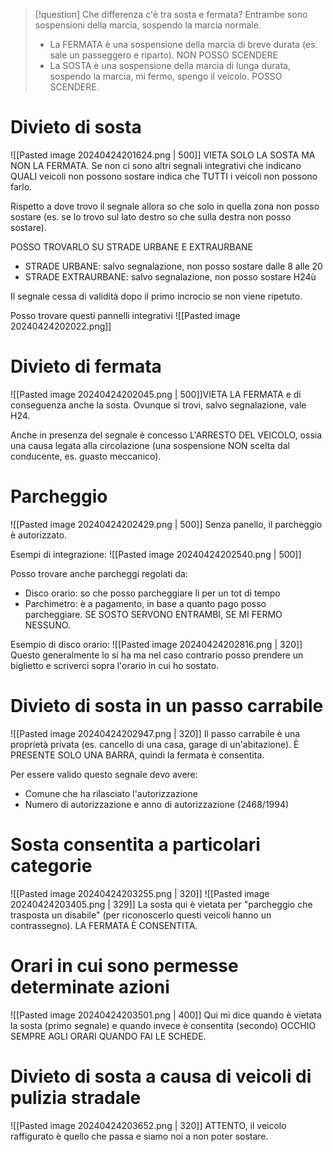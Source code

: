 >[!question] Che differenza c'è tra sosta e fermata?
>Entrambe sono sospensioni della marcia, sospendo la marcia normale.
>- La FERMATA è una sospensione della marcia di breve durata (es. sale un passeggero e riparto). NON POSSO SCENDERE
>- La SOSTA è una sospensione della marcia di lunga durata, sospendo la marcia, mi fermo, spengo il veicolo. POSSO SCENDERE.

# Divieto di sosta
![[Pasted image 20240424201624.png | 500]]
VIETA SOLO LA SOSTA MA NON LA FERMATA.
Se non ci sono altri segnali integrativi che indicano QUALI veicoli non possono sostare indica che TUTTI i veicoli non possono farlo.

Rispetto a dove trovo il segnale allora so che solo in quella zona non posso sostare (es. se lo trovo sul lato destro so che sulla destra non posso sostare).

POSSO TROVARLO SU STRADE URBANE E EXTRAURBANE
- STRADE URBANE: salvo segnalazione, non posso sostare dalle 8 alle 20
- STRADE EXTRAURBANE: salvo segnalazione, non posso sostare H24ù

Il segnale cessa di validità dopo il primo incrocio se non viene ripetuto.

Posso trovare questi pannelli integrativi
![[Pasted image 20240424202022.png]]


# Divieto di fermata
![[Pasted image 20240424202045.png | 500]]VIETA LA FERMATA e di conseguenza anche la sosta.
Ovunque si trovi, salvo segnalazione, vale H24.

Anche in presenza del segnale è concesso L'ARRESTO DEL VEICOLO, ossia una causa legata alla circolazione (una sospensione NON scelta dal conducente, es. guasto meccanico).


# Parcheggio
![[Pasted image 20240424202429.png | 500]]
Senza panello, il parcheggio è autorizzato.

Esempi di integrazione:
![[Pasted image 20240424202540.png | 500]]

Posso trovare anche parcheggi regolati da:
- Disco orario: so che posso parcheggiare lì per un tot di tempo
- Parchimetro: è a pagamento, in base a quanto pago posso parcheggiare.
SE SOSTO SERVONO ENTRAMBI, SE MI FERMO NESSUNO.

Esempio di disco orario:
![[Pasted image 20240424202816.png | 320]]
Questo generalmente lo si ha ma nel caso contrario posso prendere un biglietto e scriverci sopra l'orario in cui ho sostato.


# Divieto di sosta in un passo carrabile
![[Pasted image 20240424202947.png | 320]]
Il passo carrabile è una proprietà privata (es. cancello di una casa, garage di un'abitazione).
È PRESENTE SOLO UNA BARRA, quindi la fermata è consentita.

Per essere valido questo segnale devo avere:
- Comune che ha rilasciato l'autorizzazione
- Numero di autorizzazione e anno di autorizzazione (2468/1994)


# Sosta consentita a particolari categorie
![[Pasted image 20240424203255.png | 320]] ![[Pasted image 20240424203405.png | 329]]
La sosta qui è vietata per "parcheggio che trasposta un disabile" (per riconoscerlo questi veicoli hanno un contrassegno). 
LA FERMATA È CONSENTITA.

# Orari in cui sono permesse determinate azioni
![[Pasted image 20240424203501.png | 400]]
Qui mi dice quando è vietata la sosta (primo segnale) e quando invece è consentita (secondo)
OCCHIO SEMPRE AGLI ORARI QUANDO FAI LE SCHEDE.

# Divieto di sosta a causa di veicoli di pulizia stradale
![[Pasted image 20240424203652.png | 320]]
ATTENTO, il veicolo raffigurato è quello che passa e siamo noi a non poter sostare. 